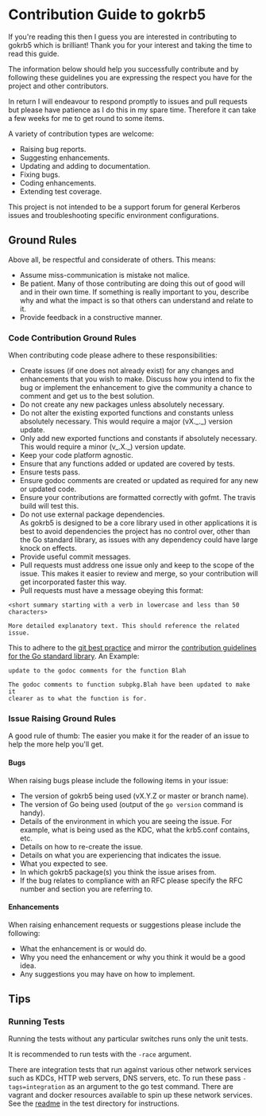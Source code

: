 # Contribution Guide to gokrb5

If you're reading this then I guess you are interested in contributing to gokrb5 which is brilliant!
Thank you for your interest and taking the time to read this guide.

The information below should help you successfully contribute and by following these guidelines you are expressing the 
respect you have for the project and other contributors.

In return I will endeavour to respond promptly to issues and pull requests but please have patience as I do this in my 
spare time. Therefore it can take a few weeks for me to get round to some items.

A variety of contribution types are welcome:
* Raising bug reports.
* Suggesting enhancements.
* Updating and adding to documentation.
* Fixing bugs.
* Coding enhancements.
* Extending test coverage.

This project is not intended to be a support forum for general Kerberos issues and troubleshooting specific environment 
configurations.

## Ground Rules

Above all, be respectful and considerate of others. This means:
* Assume miss-communication is mistake not malice.
* Be patient. Many of those contributing are doing this out of good will and in their own time.
If something is really important to you, describe why and what the impact is so that others can understand and relate to 
it.
* Provide feedback in a constructive manner.

### Code Contribution Ground Rules

When contributing code please adhere to these responsibilities:
* Create issues (if one does not already exist) for any changes and enhancements that you wish to make.
Discuss how you intend to fix the bug or implement the enhancement to give the community a chance to comment and get us 
to the best solution.
* Do not create any new packages unless absolutely necessary.
* Do not alter the existing exported functions and constants unless absolutely necessary. 
This would require a major (vX.\_.\_) version update.
* Only add new exported functions and constants if absolutely necessary. 
This would require a minor (v\_.X.\_) version update.
* Keep your code platform agnostic.
* Ensure that any functions added or updated are covered by tests.
* Ensure tests pass.
* Ensure godoc comments are created or updated as required for any new or updated code.
* Ensure your contributions are formatted correctly with gofmt. The travis build will test this.
* Do not use external package dependencies.  
As gokrb5 is designed to be a core library used in other applications it is best to avoid dependencies the project has 
no control over, other than the Go standard library, as issues with any dependency could have large knock on effects.
* Provide useful commit messages.
* Pull requests must address one issue only and keep to the scope of the issue. This makes it easier to review and merge, so your contribution will get
incorporated faster this way.
* Pull requests must have a message obeying this format:
```
<short summary starting with a verb in lowercase and less than 50 characters>

More detailed explanatory text. This should reference the related issue.
```
This to adhere to the [git best practice](https://git-scm.com/book/en/v2/Distributed-Git-Contributing-to-a-Project) and
mirror the [contribution guidelines for the Go standard library](https://golang.org/doc/contribute.html).
An Example:
```
update to the godoc comments for the function Blah

The godoc comments to function subpkg.Blah have been updated to make it
clearer as to what the function is for.
```

### Issue Raising Ground Rules
A good rule of thumb: The easier you make it for the reader of an issue to help the more help you'll get.

#### Bugs
When raising bugs please include the following items in your issue:
* The version of gokrb5 being used (vX.Y.Z or master or branch name).
* The version of Go being used (output of the ```go version``` command is handy).
* Details of the environment in which you are seeing the issue. For example, what is being used as the KDC,
what the krb5.conf contains, etc.
* Details on how to re-create the issue.
* Details on what you are experiencing that indicates the issue.
* What you expected to see.
* In which gokrb5 package(s) you think the issue arises from.
* If the bug relates to compliance with an RFC please specify the RFC number and section you are referring to.

#### Enhancements 
When raising enhancement requests or suggestions please include the following:
* What the enhancement is or would do.
* Why you need the enhancement or why you think it would be a good idea.
* Any suggestions you may have on how to implement.

## Tips

### Running Tests

Running the tests without any particular switches runs only the unit tests.

It is recommended to run tests with the ```-race``` argument.

There are integration tests that run against various other network services such as KDCs, HTTP web servers, DNS servers,
etc. To run these pass ```-tags=integration``` as an argument to the go test command.
There are vagrant and docker resources available to spin up these network services. See the
[readme](https://github.com/jcmturner/gokrb5/blob/master/test/README.md) in the test directory for instructions.
